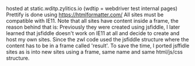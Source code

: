 hosted at static.wditp.zylitics.io (wdtip = webdriver test internal pages)
Prettify is done using https://htmlformatter.com/
All sites must be compatible with IE11.
Note that all sites have content inside a frame, the reason behind that is:
Previously they were created using jsfiddle, I later learned that jsfiddle
doesn't work on IE11 at all and decide to create and host my own sites. Since
the zwl code used the jsfiddle structure where the content has to be in a
frame called 'result'. To save the time, I ported jsffidle sites as is into
new sites using a frame, same name and same html/js/css structure. 